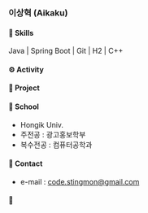 ### 이상혁 (Aikaku)

#### 🚀 Skills 
Java | Spring Boot | Git | H2 | C++

#### ⚙️ Activity

#### 📂 Project

#### 🏫 School
- Hongik Univ.
 - 주전공 : 광고홍보학부
 - 복수전공 : 컴퓨터공학과

#### 📮 Contact
- e-mail : code.stingmon@gmail.com

#### 🌊

